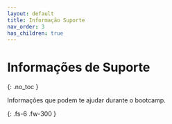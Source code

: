 ```yaml
---
layout: default
title: Informação Suporte
nav_order: 3
has_children: true
---
```


# Informações de Suporte
{: .no_toc }

Informações que podem te ajudar durante o bootcamp.

{: .fs-6 .fw-300 }
